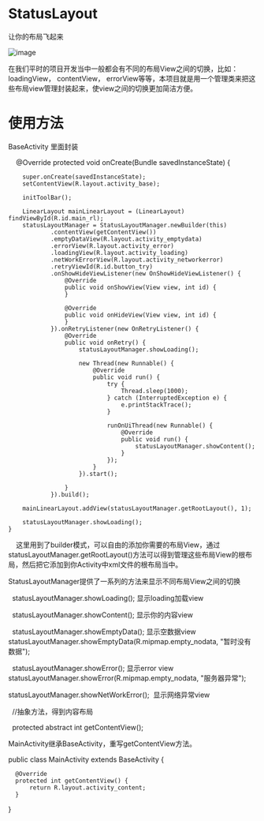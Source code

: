 # StatusLayout
让你的布局飞起来

 ![image](https://github.com/chenpengfei88/StatusLayout/blob/master/app/src/main/res/drawable/hao.gif)


在我们平时的项目开发当中一般都会有不同的布局View之间的切换，比如：loadingView， contentView， errorView等等，本项目就是用一个管理类来把这些布局view管理封装起来，使view之间的切换更加简洁方便。

# 使用方法

   BaseActivity 里面封装
   
     @Override
    protected void onCreate(Bundle savedInstanceState) {
    
        super.onCreate(savedInstanceState);
        setContentView(R.layout.activity_base);

        initToolBar();

        LinearLayout mainLinearLayout = (LinearLayout) findViewById(R.id.main_rl);
        statusLayoutManager = StatusLayoutManager.newBuilder(this)
                .contentView(getContentView())
                .emptyDataView(R.layout.activity_emptydata)
                .errorView(R.layout.activity_error)
                .loadingView(R.layout.activity_loading)
                .netWorkErrorView(R.layout.activity_networkerror)
                .retryViewId(R.id.button_try)
                .onShowHideViewListener(new OnShowHideViewListener() {
                    @Override
                    public void onShowView(View view, int id) {
                    }

                    @Override
                    public void onHideView(View view, int id) {
                    }
                }).onRetryListener(new OnRetryListener() {
                    @Override
                    public void onRetry() {
                        statusLayoutManager.showLoading();

                        new Thread(new Runnable() {
                            @Override
                            public void run() {
                                try {
                                    Thread.sleep(1000);
                                } catch (InterruptedException e) {
                                    e.printStackTrace();
                                }

                                runOnUiThread(new Runnable() {
                                    @Override
                                    public void run() {
                                        statusLayoutManager.showContent();
                                    }
                                });
                            }
                        }).start();

                    }
                }).build();

        mainLinearLayout.addView(statusLayoutManager.getRootLayout(), 1);

        statusLayoutManager.showLoading();
    }
    
    
 这里用到了builder模式，可以自由的添加你需要的布局View，通过statusLayoutManager.getRootLayout()方法可以得到管理这些布局View的根布局，然后把它添加到你Activity中xml文件的根布局当中。
 
 StatusLayoutManager提供了一系列的方法来显示不同布局View之间的切换
 
  
  statusLayoutManager.showLoading();  显示loading加载view
  
  
  statusLayoutManager.showContent();  显示你的内容view
  
  
  statusLayoutManager.showEmptyData();  显示空数据view
  statusLayoutManager.showEmptyData(R.mipmap.empty_nodata, "暂时没有数据");
  
  
  statusLayoutManager.showError();  显示error view
  statusLayoutManager.showError(R.mipmap.empty_nodata, "服务器异常");
  
 
   statusLayoutManager.showNetWorkError();   显示网络异常view
   
   
   
   //抽象方法，得到内容布局
   
   protected abstract int getContentView();
   
   
   
      
   MainActivity继承BaseActivity，重写getContentView方法。
     
   public class MainActivity extends BaseActivity {

      @Override
      protected int getContentView() {
          return R.layout.activity_content;
      }

   }
